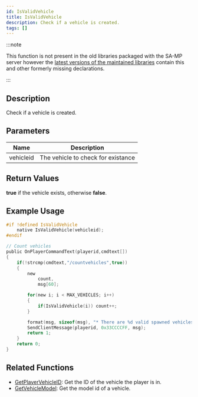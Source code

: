 ```yaml
---
id: IsValidVehicle
title: IsValidVehicle
description: Check if a vehicle is created.
tags: []
---
```


:::note

This function is not present in the old libraries packaged with the SA-MP server however the [latest versions of the maintained libraries](https://github.com/pawn-lang/samp-stdlib) contain this and other formerly missing declarations.

:::

## Description

Check if a vehicle is created.

## Parameters

| Name      | Description                        |
| --------- | ---------------------------------- |
| vehicleid | The vehicle to check for existance |

## Return Values

**true** if the vehicle exists, otherwise **false**.

## Example Usage

```c
#if !defined IsValidVehicle
    native IsValidVehicle(vehicleid);
#endif

// Count vehicles
public OnPlayerCommandText(playerid,cmdtext[])
{
    if(!strcmp(cmdtext,"/countvehicles",true))
    {
        new
            count,
            msg[60];

        for(new i; i < MAX_VEHICLES; i++)
        {
            if(IsValidVehicle(i)) count++;
        }

        format(msg, sizeof(msg), "* There are %d valid spawned vehicles on this server.", count);
        SendClientMessage(playerid, 0x33CCCCFF, msg);
        return 1;
    }
    return 0;
}
```

## Related Functions

- [GetPlayerVehicleID](GetPlayerVehicleID): Get the ID of the vehicle the player is in.
- [GetVehicleModel](GetVehicleModel): Get the model id of a vehicle.
